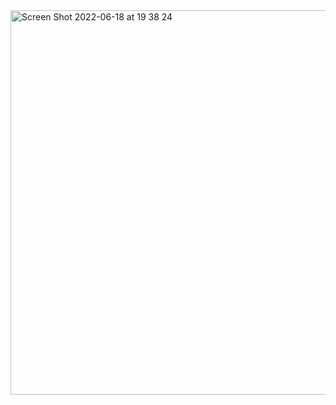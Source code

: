 <img width="615" alt="Screen Shot 2022-06-18 at 19 38 24" src="https://user-images.githubusercontent.com/1325721/174450216-ae08a802-6f7f-48d6-9495-ed62634c0dce.png">
